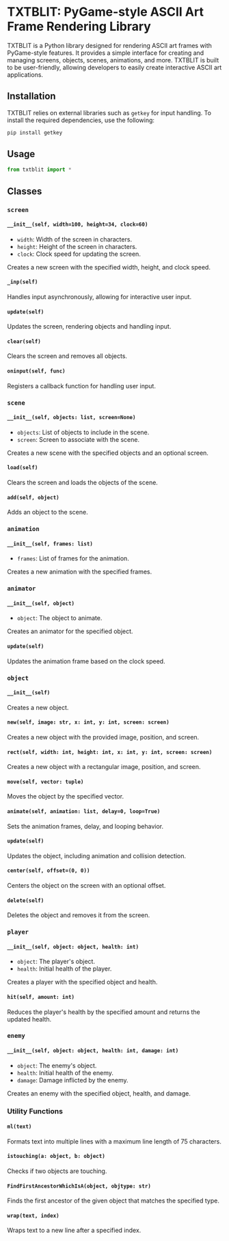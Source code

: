 # TXTBLIT: PyGame-style ASCII Art Frame Rendering Library

TXTBLIT is a Python library designed for rendering ASCII art frames with PyGame-style features. It provides a simple interface for creating and managing screens, objects, scenes, animations, and more. TXTBLIT is built to be user-friendly, allowing developers to easily create interactive ASCII art applications.

## Installation

TXTBLIT relies on external libraries such as `getkey` for input handling. To install the required dependencies, use the following:

```bash
pip install getkey
```

## Usage

```python
from txtblit import *
```

## Classes

### `screen`

#### `__init__(self, width=100, height=34, clock=60)`

- `width`: Width of the screen in characters.
- `height`: Height of the screen in characters.
- `clock`: Clock speed for updating the screen.

Creates a new screen with the specified width, height, and clock speed.

#### `_inp(self)`

Handles input asynchronously, allowing for interactive user input.

#### `update(self)`

Updates the screen, rendering objects and handling input.

#### `clear(self)`

Clears the screen and removes all objects.

#### `oninput(self, func)`

Registers a callback function for handling user input.

### `scene`

#### `__init__(self, objects: list, screen=None)`

- `objects`: List of objects to include in the scene.
- `screen`: Screen to associate with the scene.

Creates a new scene with the specified objects and an optional screen.

#### `load(self)`

Clears the screen and loads the objects of the scene.

#### `add(self, object)`

Adds an object to the scene.

### `animation`

#### `__init__(self, frames: list)`

- `frames`: List of frames for the animation.

Creates a new animation with the specified frames.

### `animator`

#### `__init__(self, object)`

- `object`: The object to animate.

Creates an animator for the specified object.

#### `update(self)`

Updates the animation frame based on the clock speed.

### `object`

#### `__init__(self)`

Creates a new object.

#### `new(self, image: str, x: int, y: int, screen: screen)`

Creates a new object with the provided image, position, and screen.

#### `rect(self, width: int, height: int, x: int, y: int, screen: screen)`

Creates a new object with a rectangular image, position, and screen.

#### `move(self, vector: tuple)`

Moves the object by the specified vector.

#### `animate(self, animation: list, delay=0, loop=True)`

Sets the animation frames, delay, and looping behavior.

#### `update(self)`

Updates the object, including animation and collision detection.

#### `center(self, offset=(0, 0))`

Centers the object on the screen with an optional offset.

#### `delete(self)`

Deletes the object and removes it from the screen.

### `player`

#### `__init__(self, object: object, health: int)`

- `object`: The player's object.
- `health`: Initial health of the player.

Creates a player with the specified object and health.

#### `hit(self, amount: int)`

Reduces the player's health by the specified amount and returns the updated health.

### `enemy`

#### `__init__(self, object: object, health: int, damage: int)`

- `object`: The enemy's object.
- `health`: Initial health of the enemy.
- `damage`: Damage inflicted by the enemy.

Creates an enemy with the specified object, health, and damage.

### Utility Functions

#### `ml(text)`

Formats text into multiple lines with a maximum line length of 75 characters.

#### `istouching(a: object, b: object)`

Checks if two objects are touching.

#### `FindFirstAncestorWhichIsA(object, objtype: str)`

Finds the first ancestor of the given object that matches the specified type.

#### `wrap(text, index)`

Wraps text to a new line after a specified index.
